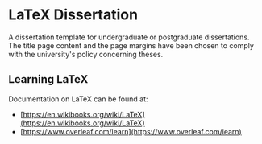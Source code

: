 # LaTeX Dissertation

A dissertation template for undergraduate or postgraduate dissertations.  The title page content and the page margins have been chosen to comply with the university's policy concerning theses.

## Learning LaTeX

Documentation on LaTeX can be found at:
- [https://en.wikibooks.org/wiki/LaTeX](https://en.wikibooks.org/wiki/LaTeX)
- [https://www.overleaf.com/learn](https://www.overleaf.com/learn)
